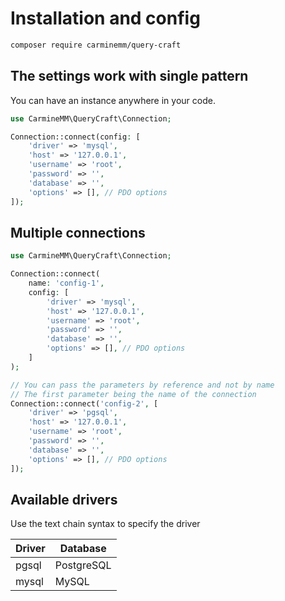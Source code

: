 # Installation and config

```bash
composer require carminemm/query-craft
```

## The settings work with single pattern

You can have an instance anywhere in your code.

```php
use CarmineMM\QueryCraft\Connection;

Connection::connect(config: [
    'driver' => 'mysql',
    'host' => '127.0.0.1',
    'username' => 'root',
    'password' => '',
    'database' => '',
    'options' => [], // PDO options
]);
```

## Multiple connections

```php
use CarmineMM\QueryCraft\Connection;

Connection::connect(
    name: 'config-1',
    config: [
        'driver' => 'mysql',
        'host' => '127.0.0.1',
        'username' => 'root',
        'password' => '',
        'database' => '',
        'options' => [], // PDO options
    ]
);

// You can pass the parameters by reference and not by name
// The first parameter being the name of the connection
Connection::connect('config-2', [
    'driver' => 'pgsql',
    'host' => '127.0.0.1',
    'username' => 'root',
    'password' => '',
    'database' => '',
    'options' => [], // PDO options
]);
```

## Available drivers

Use the text chain syntax to specify the driver

| Driver | Database   |
| ------ | ---------- |
| pgsql  | PostgreSQL |
| mysql  | MySQL      |
